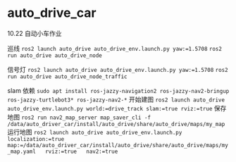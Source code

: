 # auto_drive_car
10.22 自动小车作业


巡线
`ros2 launch auto_drive auto_drive_env.launch.py yaw:=1.5708`
`ros2 run auto_drive auto_drive_node`

信号灯
`ros2 launch auto_drive auto_drive_env.launch.py yaw:=1.5708`
`ros2 run auto_drive auto_drive_node_traffic`

slam
依赖
`sudo apt install ros-jazzy-navigation2 ros-jazzy-nav2-bringup ros-jazzy-turtlebot3* ros-jazzy-nav2-*`
开始建图
`ros2 launch auto_drive auto_drive_env.launch.py world:=drive_track slam:=true rviz:=true`
保存地图
`ros2 run nav2_map_server map_saver_cli -f /data/auto_driver_car/install/auto_drive/share/auto_drive/maps/my_map`
运行地图
`ros2 launch auto_drive auto_drive_env.launch.py   localization:=true   map:=/data/auto_driver_car/install/auto_drive/share/auto_drive/maps/my_map.yaml   rviz:=true   nav2:=true`